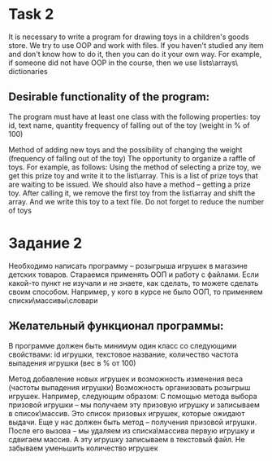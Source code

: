 # Task 2
It is necessary to write a program for drawing toys in a children's goods store. We try to use OOP and work with files. If you haven't studied any item and don't know how to do it, then you can do it your own way. For example, if someone did not have OOP in the course, then we use lists\arrays\ dictionaries

## Desirable functionality of the program:
The program must have at least one class with the following properties: toy id, text name, quantity frequency of falling out of the toy (weight in % of 100)

Method of adding new toys and the possibility of changing the weight (frequency of falling out of the toy) The opportunity to organize a raffle of toys. For example, as follows: Using the method of selecting a prize toy, we get this prize toy and write it to the list\array. This is a list of prize toys that are waiting to be issued. We should also have a method – getting a prize toy. After calling it, we remove the first toy from the list\array and shift the array. And we write this toy to a text file. Do not forget to reduce the number of toys

# Задание 2
Необходимо написать программу – розыгрыша игрушек в магазине детских товаров. Стараемся применять ООП и работу с файлами. Если какой-то пункт не изучали и не знаете, как сделать, то можете сделать своим способом. Например, у кого в курсе не было ООП, то применяем списки\массивы\словари

## Желательный функционал программы:
В программе должен быть минимум один класс со следующими свойствами: id игрушки, текстовое название, количество частота выпадения игрушки (вес в % от 100)

Метод добавление новых игрушек и возможность изменения веса (частоты выпадения игрушки) Возможность организовать розыгрыш игрушек. Например, следующим образом: С помощью метода выбора призовой игрушки – мы получаем эту призовую игрушку и записываем в список\массив. Это список призовых игрушек, которые ожидают выдачи. Еще у нас должен быть метод – получения призовой игрушки. После его вызова – мы удаляем из списка\массива первую игрушку и сдвигаем массив. А эту игрушку записываем в текстовый файл. Не забываем уменьшить количество игрушек